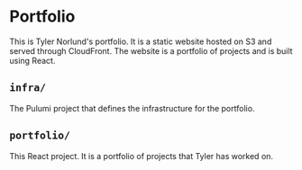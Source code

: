 # Portfolio

This is Tyler Norlund's portfolio. It is a static website hosted on S3 and served through CloudFront. The website is a portfolio of projects and is built using React.

## `infra/`

The Pulumi project that defines the infrastructure for the portfolio.

## `portfolio/`

This React project. It is a portfolio of projects that Tyler has worked on.
